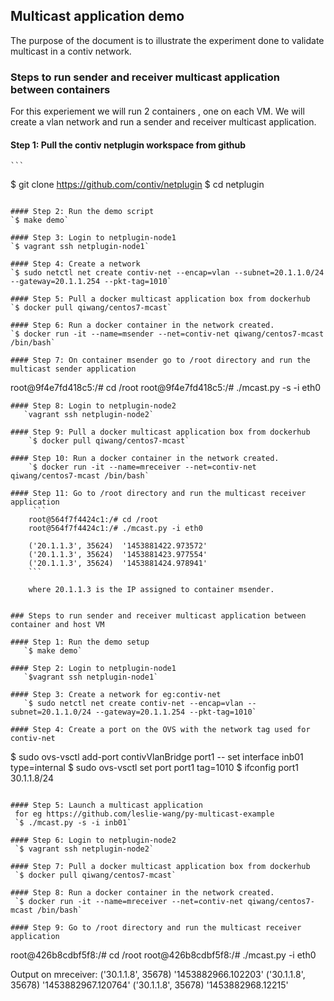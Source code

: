 ## Multicast application demo
The purpose of the document is to illustrate the experiment done to validate
multicast in a contiv network.

### Steps to run sender and receiver multicast application between containers
For this experiement we will run 2 containers , one on each VM. We will create a vlan network
and run a sender and receiver multicast application.

#### Step 1: Pull the contiv netplugin workspace from github
    ```
   $ git clone https://github.com/contiv/netplugin
   $ cd netplugin
   ```

#### Step 2: Run the demo script
   `$ make demo`

#### Step 3: Login to netplugin-node1
   `$ vagrant ssh netplugin-node1`

#### Step 4: Create a network
  `$ sudo netctl net create contiv-net --encap=vlan --subnet=20.1.1.0/24 --gateway=20.1.1.254 --pkt-tag=1010`

#### Step 5: Pull a docker multicast application box from dockerhub
   `$ docker pull qiwang/centos7-mcast`

#### Step 6: Run a docker container in the network created.
   `$ docker run -it --name=msender --net=contiv-net qiwang/centos7-mcast /bin/bash`

#### Step 7: On container msender go to /root directory and run the multicast sender application
```
   root@9f4e7fd418c5:/# cd /root
   root@9f4e7fd418c5:/# ./mcast.py -s -i eth0
```
#### Step 8: Login to netplugin-node2
   `vagrant ssh netplugin-node2`

#### Step 9: Pull a docker multicast application box from dockerhub
    `$ docker pull qiwang/centos7-mcast`

#### Step 10: Run a docker container in the network created.
    `$ docker run -it --name=mreceiver --net=contiv-net qiwang/centos7-mcast /bin/bash`

#### Step 11: Go to /root directory and run the multicast receiver application
     ```
    root@564f7f4424c1:/# cd /root
    root@564f7f4424c1:/# ./mcast.py -i eth0

    ('20.1.1.3', 35624)  '1453881422.973572'
    ('20.1.1.3', 35624)  '1453881423.977554'
    ('20.1.1.3', 35624)  '1453881424.978941'
    ```

    where 20.1.1.3 is the IP assigned to container msender.


### Steps to run sender and receiver multicast application between container and host VM

#### Step 1: Run the demo setup
   `$ make demo`

#### Step 2: Login to netplugin-node1
   `$vagrant ssh netplugin-node1`

#### Step 3: Create a network for eg:contiv-net
   `$ sudo netctl net create contiv-net --encap=vlan --subnet=20.1.1.0/24 --gateway=20.1.1.254 --pkt-tag=1010`

#### Step 4: Create a port on the OVS with the network tag used for contiv-net
  ```
   $ sudo ovs-vsctl add-port contivVlanBridge port1 -- set interface inb01 type=internal
   $ sudo ovs-vsctl set port port1 tag=1010
   $ ifconfig port1 30.1.1.8/24
  ```

#### Step 5: Launch a multicast application
   for eg https://github.com/leslie-wang/py-multicast-example
   `$ ./mcast.py -s -i inb01`

#### Step 6: Login to netplugin-node2
   `$ vagrant ssh netplugin-node2`

#### Step 7: Pull a docker multicast application box from dockerhub
   `$ docker pull qiwang/centos7-mcast`

#### Step 8: Run a docker container in the network created.
   `$ docker run -it --name=mreceiver --net=contiv-net qiwang/centos7-mcast /bin/bash`

#### Step 9: Go to /root directory and run the multicast receiver application
```
   root@426b8cdbf5f8:/# cd /root
   root@426b8cdbf5f8:/# ./mcast.py -i eth0

   Output on mreceiver:
   ('30.1.1.8', 35678)  '1453882966.102203'
   ('30.1.1.8', 35678)  '1453882967.120764'
   ('30.1.1.8', 35678)  '1453882968.12215'
```

